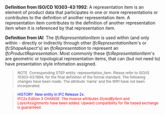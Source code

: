 ﻿**Definition
from ISO/CD 10303-43:1992**: A representation item is an element of product data that participates in one or more representations or contributes to the definition of another representation item. A representation item contributes to the definition of another representation item when it is referenced by that representation item.

**Definition
from IAI**&nbsp; The _IfcRepresentationItem_ is used within (and only within - directly or indirectly through other _IfcRepresentationItem_'s or _IfcShapeAspect_'s) an _IfcRepresentation_ to represent an _IfcProductRepresentation_. Most commonly these _IfcRepresentationItem_'s are geometric or topological representation items, that can (but not need to) have presentation style infomation assigned.

> <small>NOTE&nbsp;
Corresponding
STEP entity: representation_item. Please refer to ISO/IS 10303-43:1994,
for the final definition of the formal standard. The following changes
have been made: The attribute 'name' and the WR1 have not been
incorporated.</small>

> <small><font color="#0000ff">HISTORY&nbsp;
New entity in IFC Release 2x.</font></small>  
> <small><font color="#ff0000">IFC2x
Edition 3 CHANGE&nbsp;
The inverse attributes <i>StyledByItem</i>
and <span style="font-style: italic;">LayerAssignments</span>
have been added.
Upward compatibility for file based exchange is guaranteed.</font></small>
